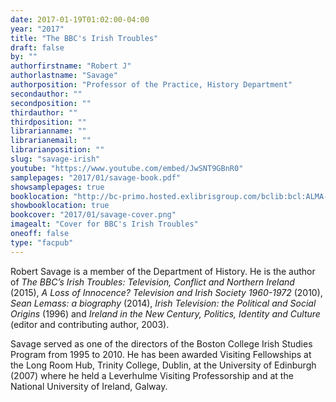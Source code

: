 ```yaml
---
date: 2017-01-19T01:02:00-04:00
year: "2017"
title: "The BBC's Irish Troubles"
draft: false
by: ""
authorfirstname: "Robert J"
authorlastname: "Savage"
authorposition: "Professor of the Practice, History Department"
secondauthor: ""
secondposition: ""
thirdauthor: ""
thirdposition: ""
librarianname: ""
librarianemail: ""
librarianposition: ""
slug: "savage-irish"
youtube: "https://www.youtube.com/embed/JwSNT9GBnR0"
samplepages: "2017/01/savage-book.pdf"
showsamplepages: true
booklocation: "http://bc-primo.hosted.exlibrisgroup.com/bclib:bcl:ALMA-BC21450207590001021"
showbooklocation: true
bookcover: "2017/01/savage-cover.png"
imagealt: "Cover for BBC's Irish Troubles"
oneoff: false
type: "facpub"
---
```


<p>Robert Savage is a member of the Department  of History. He is the author of <em>The BBC&rsquo;s Irish Troubles: Television,  Conflict and Northern Ireland </em>(2015), <em>A Loss of Innocence? Television  and Irish Society 1960-1972</em> (2010), <em>Sean Lemass: a biography</em> (2014),<em> Irish Television: the Political and Social Origins</em> (1996) and <em>Ireland in  the New Century, Politics, Identity and Culture</em> (editor and contributing  author, 2003). </p>
<p>Savage served as one of the directors of the  Boston College Irish Studies Program from 1995 to 2010. He has been awarded  Visiting Fellowships at the Long Room Hub, Trinity College, Dublin, at the  University of Edinburgh (2007) where he held a Leverhulme Visiting  Professorship and at the National University of Ireland, Galway.</p>
